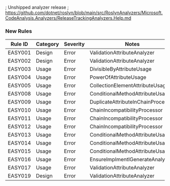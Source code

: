 ; Unshipped analyzer release
; https://github.com/dotnet/roslyn/blob/main/src/RoslynAnalyzers/Microsoft.CodeAnalysis.Analyzers/ReleaseTrackingAnalyzers.Help.md

### New Rules

Rule ID | Category | Severity | Notes
--------|----------|----------|-------
EASY001 | Design | Error | ValidationAttributeAnalyzer
EASY002 | Design | Error | ValidationAttributeAnalyzer
EASY003 | Usage | Error | DivisibleByAttributeUsage
EASY004 | Usage | Error | PowerOfAttributeUsage
EASY005 | Usage | Error | CollectionElementAttributeUsage
EASY008 | Usage | Error | ConditionalMethodAttributeUsage
EASY009 | Usage | Error | DuplicateAttributeInChainProcessor
EASY010 | Usage | Error | ChainIncompatibilityProcessor
EASY011 | Usage | Error | ChainIncompatibilityProcessor
EASY012 | Usage | Error | ChainIncompatibilityProcessor
EASY013 | Usage | Error | ConditionalMethodAttributeUsage
EASY014 | Usage | Error | ConditionalMethodAttributeUsage
EASY015 | Usage | Error | ConditionalMethodAttributeUsage
EASY016 | Usage | Error | EnsureImplmentIGenerateAnalyzer
EASY017 | Usage | Error | ValidationAttributeAnalyzer
EASY019 | Design | Error | ValidationAttributeAnalyzer